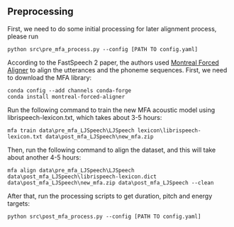 ## Preprocessing

First, we need to do some initial processing for later alignment process, please run
```
python src\pre_mfa_process.py --config [PATH TO config.yaml]
```
 
According to the FastSpeech 2 paper, the authors used [Montreal Forced Aligner](https://montreal-forced-aligner.readthedocs.io/en/latest/) to align the utterances and the phoneme sequences. First, we need to download the MFA library:
```
conda config --add channels conda-forge
conda install montreal-forced-aligner
```

Run the following command to train the new MFA acoustic model using librispeech-lexicon.txt, which takes about 3-5 hours:
```
mfa train data\pre_mfa_LJSpeech\LJSpeech lexicon\librispeech-lexicon.txt data\post_mfa_LJSpeech\new_mfa.zip 
```
Then, run the following command to align the dataset, and this will take about another 4-5 hours:
```
mfa align data\pre_mfa_LJSpeech\LJSpeech data\post_mfa_LJSpeech\librispeech-lexicon.dict data\post_mfa_LJSpeech\new_mfa.zip data\post_mfa_LJSpeech --clean
```


After that, run the processing scripts to get duration, pitch and energy targets:
```
python src\post_mfa_process.py --config [PATH TO config.yaml]
```